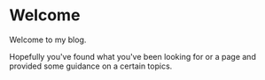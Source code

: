 # Welcome
Welcome to my blog.

Hopefully you've found what you've been looking for or a page and provided some guidance on a certain topics.